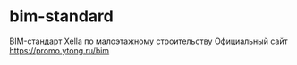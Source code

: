 # bim-standard
BIM-стандарт Xella по малоэтажному строительству
Официальный сайт https://promo.ytong.ru/bim
